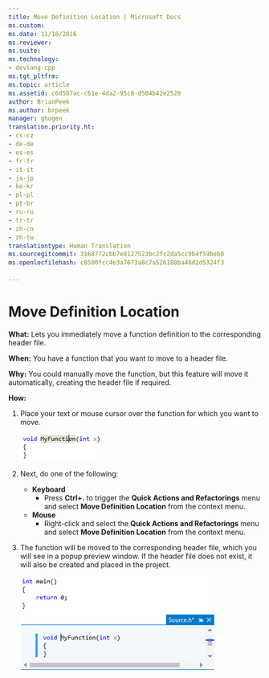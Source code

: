 ```yaml
---
title: Move Definition Location | Microsoft Docs
ms.custom: 
ms.date: 11/16/2016
ms.reviewer: 
ms.suite: 
ms.technology:
- devlang-cpp
ms.tgt_pltfrm: 
ms.topic: article
ms.assetid: c6d507ac-c61e-4da2-95c8-d504b42e2520
author: BrianPeek
ms.author: brpeek
manager: ghogen
translation.priority.ht:
- cs-cz
- de-de
- es-es
- fr-fr
- it-it
- ja-jp
- ko-kr
- pl-pl
- pt-br
- ru-ru
- tr-tr
- zh-cn
- zh-tw
translationtype: Human Translation
ms.sourcegitcommit: 3168772cbb7e8127523bc2fc2da5cc9b4f59beb8
ms.openlocfilehash: c8500fcc4e3a7673a8c7a526188ba48d2d5324f3

---
```


# Move Definition Location
**What:** Lets you immediately move a function definition to the corresponding header file.

**When:** You have a function that you want to move to a header file.  

**Why:** You could manually move the function, but this feature will move it automatically, creating the header file if required.

**How:**

1. Place your text or mouse cursor over the function for which you want to move.

   ![Highlighted code](images/movedefinition_highlight.png)

1. Next, do one of the following:
   * **Keyboard**
     * Press **Ctrl+.** to trigger the **Quick Actions and Refactorings** menu and select **Move Definition Location** from the context menu.
   * **Mouse**
     * Right-click and select the **Quick Actions and Refactorings** menu and select **Move Definition Location** from the context menu.

1. The function will be moved to the corresponding header file, which you will see in a popup preview window.  If the header file does not exist, it will also be created and placed in the project.

   ![Create Declaration / Definition result](images/movedefinition_result.png)



<!--HONumber=Jan17_HO2-->



